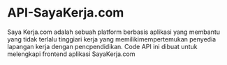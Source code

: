 # API-SayaKerja.com
Saya Kerja.com adalah sebuah platform berbasis aplikasi yang membantu yang tidak terlalu tinggiari kerja yang memilikimempertemukan penyedia lapangan kerja dengan pencpendidikan. 
Code API ini dibuat untuk melengkapi frontend aplikasi SayaKerja.com 
